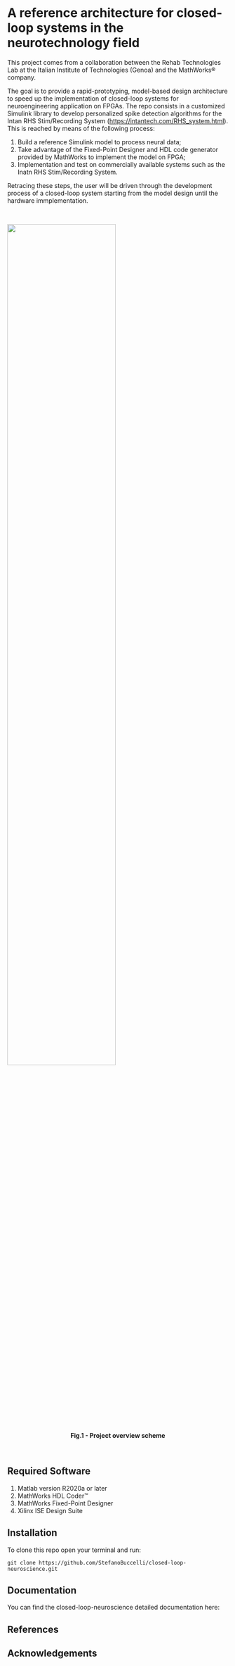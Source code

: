 # A reference architecture for closed-loop systems in the neurotechnology field

This project comes from a collaboration between the Rehab Technologies Lab at the Italian Institute of Technologies (Genoa) and the MathWorks® company.

The goal is to provide a rapid-prototyping, model-based design architecture to speed up the implementation of closed-loop systems for neuroengineering application on FPGAs. The repo consists in a customized Simulink library to develop personalized spike detection algorithms for the Intan RHS Stim/Recording System (https://intantech.com/RHS_system.html). This is reached by means of the following process:

1. Build a reference Simulink model to process neural data;
2. Take advantage of the Fixed-Point Designer and HDL code generator provided by MathWorks to implement the model on FPGA;
3. Implementation and test on commercially available systems such as the Inatn RHS Stim/Recording System.

Retracing these steps, the user will be driven through the development process of a closed-loop system starting from the model design until the hardware immplementation.

<br />

<p>
    <img src="https://github.com/StefanoBuccelli/closed-loop-neuroscience/blob/master/Images/project_scheme.png" width=70% height=70%>
    <figcaption  align = "center"> <b>Fig.1 - Project overview scheme</b></figcaption>
</p>

<br />


## Required Software

1. Matlab version R2020a or later
2. MathWorks HDL Coder™
3. MathWorks Fixed-Point Designer
4. Xilinx ISE Design Suite


## Installation

To clone this repo open your terminal and run:

`git clone https://github.com/StefanoBuccelli/closed-loop-neuroscience.git`


## Documentation

You can find the closed-loop-neuroscience detailed documentation here:


## References


## Acknowledgements
